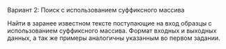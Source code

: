 Вариант 2: Поиск с использованием суффиксного массива

Найти в заранее известном тексте поступающие на вход образцы с использованием суффиксного массива. Формат входных и выходных данных, а так же примеры аналогичны указанным во первом задании.

